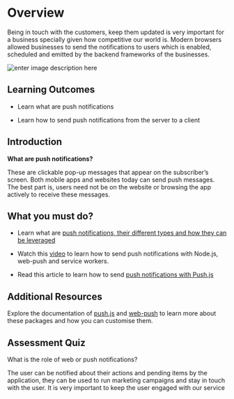 
  

  

# Overview

  

  

Being in touch with the customers, keep them updated is very important for a business specially given how competitive our world is. Modern browsers allowed businesses to send the notifications to users which is enabled, scheduled and emitted by the backend frameworks of the businesses.

  ![enter image description here](https://www.sencha.com/wp-content/uploads/2017/08/web-push-notifications-img5.png)

  

## Learning Outcomes

  

  

- Learn what are push notifications

  

- Learn how to send push notifications from the server to a client

  

  

## Introduction

  

  

**What are push notifications?**

  

These are clickable pop-up messages that appear on the subscriber’s screen. Both mobile apps and websites today can send push messages. The best part is, users need not be on the website or browsing the app actively to receive these messages.

  

  

## What you must do?

  

  

- Learn what are [push notifications, their different types and how they can be leveraged](https://onesignal.com/what-are-push-notifications)

  

- Watch this [video](https://www.youtube.com/watch?v=HlYFW2zaYQM) to learn how to send push notifications with Node.js, web-push and service workers.

  

- Read this article to learn how to send [push notifications with Push.js](https://redstapler.co/push-js-tutorial-javascript-desktop-notification/)

  

  

## Additional Resources

  

  

Explore the documentation of [push.js](https://pushjs.org/) and [web-push](https://www.npmjs.com/package/web-push) to learn more about these packages and how you can customise them.

  

  

## Assessment Quiz

  

What is the role of web or push notifications?

  

The user can be notified about their actions and pending items by the application, they can be used to run marketing campaigns and stay in touch with the user. It is very important to keep the user engaged with our service